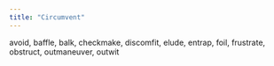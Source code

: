 ```yaml
---
title: "Circumvent"
---
```

avoid, baffle, balk, checkmake, discomfit, elude, entrap, foil, frustrate, obstruct, outmaneuver, outwit


